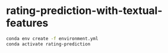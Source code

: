 # rating-prediction-with-textual-features

```bash
conda env create -f environment.yml
conda activate rating-prediction
```


